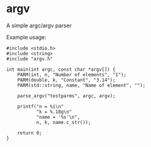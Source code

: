 # argv
A simple argc/argv parser

Example usage:

    #include <stdio.h>
    #include <string>
    #include "argv.h"

    int main(int argc, const char *argv[]) {
        PARM(int, n, "Number of elements", "1");
        PARM(double, k, "Constant", "3.14");
        PARM(std::string, name, "Name of element", "");

        parse_argv("testparms", argc, argv);

        printf("n = %i\n"
               "k = %.18g\n"
               "name = '%s'\n",
               n, k, name.c_str());

        return 0;
    }
